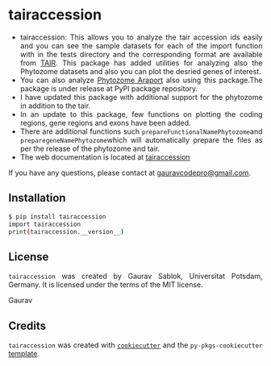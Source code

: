 # tairaccession
<div align = "justify">
  
- tairaccession: This allows you to analyze the tair accession ids easily and you can see the sample datasets for each of the import function with in the tests directory and the corresponding format are available from [TAIR](https://www.arabidopsis.org). This package has added utilities for analyzing also the Phytozome datasets and also you can plot the desried genes of interest.
- You can also analyze [Phytozome Araport](https://phytozome-next.jgi.doe.gov) also using this package.The package is under release at PyPI package repository.
- I have updated this package with additional support for the phytozome in addition to the tair.
- In an update to this package, few functions on plotting the coding regions, gene regions and exons have been added.
- There are additional functions such ```prepareFunctionalNamePhytozome```and ```preparegeneNamePhytozome```which will automatically prepare the files as per the release of the phytozome and tair.
- The web documentation is located at [tairaccession](https://gauravcodepro.github.io/tairaccession)

If you have any questions, please contact at gauravcodepro@gmail.com.
## Installation
```bash
$ pip install tairaccession
import tairaccession
print(tairaccession.__version__)
```

## License
`tairaccession` was created by Gaurav Sablok, Universitat Potsdam, Germany. It is licensed under the terms of the MIT license.

Gaurav 

## Credits
`tairaccession` was created with [`cookiecutter`](https://cookiecutter.readthedocs.io/en/latest/) 
and the `py-pkgs-cookiecutter` [template](https://github.com/py-pkgs/py-pkgs-cookiecutter).
